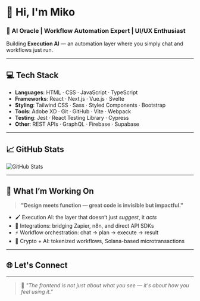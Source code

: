 # 👋 Hi, I'm Miko

### 🎨 AI Oracle | Workflow Automation Expert | UI/UX Enthusiast

Building **Execution AI** — an automation layer where you simply chat and workflows just run.

---

## 💻 Tech Stack

- **Languages**: HTML · CSS · JavaScript · TypeScript
- **Frameworks**: React · Next.js · Vue.js · Svelte
- **Styling**: Tailwind CSS · Sass · Styled Components · Bootstrap
- **Tools**: Adobe XD · Git · GitHub · Vite · Webpack
- **Testing**: Jest · React Testing Library · Cypress
- **Other**: REST APIs · GraphQL · Firebase · Supabase

---

## 📈 GitHub Stats

![GitHub Stats](https://github-readme-stats.vercel.app/api?username=mikooski&show_icons=true&theme=dracula&count_private=true)


---

## 🎯 What I’m Working On

> **"Design meets function — great code is invisible but impactful."**

- 🖌️ Execution AI: the layer that doesn’t just *suggest*, it *acts*
- 📱 Integrations: bridging Zapier, n8n, and direct API SDKs
- ⚡ Workflow orchestration: chat → plan → execute → result
- 🤝 Crypto + AI: tokenized workflows, Solana-based microtransactions

---

## 🌐 Let's Connect

---

> 🎨 _"The frontend is not just about what you see — it's about how you feel using it."_
